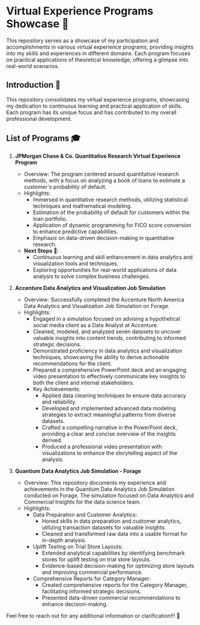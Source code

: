 # Virtual Experience Programs Showcase 🚀

This repository serves as a showcase of my participation and accomplishments in various virtual experience programs, providing insights into my skills and experiences in different domains. Each program focuses on practical applications of theoretical knowledge, offering a glimpse into real-world scenarios.

## Introduction 🌟

This repository consolidates my virtual experience programs, showcasing my dedication to continuous learning and practical application of skills. Each program has its unique focus and has contributed to my overall professional development.

## List of Programs 🎓

1. **JPMorgan Chase & Co. Quantitative Research Virtual Experience Program**
   - Overview: The program centered around quantitative research methods, with a focus on analyzing a book of loans to estimate a customer's probability of default.
   - Highlights:
     - Immersed in quantitative research methods, utilizing statistical techniques and mathematical modeling.
     - Estimation of the probability of default for customers within the loan portfolio.
     - Application of dynamic programming for FICO score conversion to enhance predictive capabilities.
     - Emphasis on data-driven decision-making in quantitative research.
   - **Next Steps** 🚀:
     - Continuous learning and skill enhancement in data analytics and visualization tools and techniques.
     - Exploring opportunities for real-world applications of data analysis to solve complex business challenges.

2. **Accenture Data Analytics and Visualization Job Simulation**
   - Overview: Successfully completed the Accenture North America Data Analytics and Visualization Job Simulation on Forage.
   - Highlights:
     - Engaged in a simulation focused on advising a hypothetical social media client as a Data Analyst at Accenture.
     - Cleaned, modeled, and analyzed seven datasets to uncover valuable insights into content trends, contributing to informed strategic decisions.
     - Demonstrated proficiency in data analytics and visualization techniques, showcasing the ability to derive actionable recommendations for the client.
     - Prepared a comprehensive PowerPoint deck and an engaging video presentation to effectively communicate key insights to both the client and internal stakeholders.
     - Key Achievements:
       - Applied data cleaning techniques to ensure data accuracy and reliability.
       - Developed and implemented advanced data modeling strategies to extract meaningful patterns from diverse datasets.
       - Crafted a compelling narrative in the PowerPoint deck, providing a clear and concise overview of the insights derived.
       - Produced a professional video presentation with visualizations to enhance the storytelling aspect of the analysis.
     
3. **Quantium Data Analytics Job Simulation - Forage**
   - Overview: This repository documents my experience and achievements in the Quantium Data Analytics Job Simulation conducted on Forage. The simulation focused on Data Analytics and Commercial Insights for the data science team.
   - Highlights:
     - Data Preparation and Customer Analytics:
       - Honed skills in data preparation and customer analytics, utilizing transaction datasets for valuable insights.
       - Cleaned and transformed raw data into a usable format for in-depth analysis.
     - Uplift Testing on Trial Store Layouts:
       - Extended analytical capabilities by identifying benchmark stores for uplift testing on trial store layouts.
       - Evidence-based decision-making for optimizing store layouts and improving commercial performance.
     - Comprehensive Reports for Category Manager:
       - Created comprehensive reports for the Category Manager, facilitating informed strategic decisions.
       - Presented data-driven commercial recommendations to enhance decision-making.

Feel free to reach out for any additional information or clarification!!! 📧
